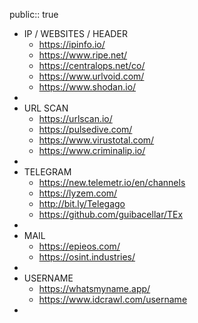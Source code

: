 public:: true

- IP / WEBSITES / HEADER
	- https://ipinfo.io/
	- https://www.ripe.net/
	- https://centralops.net/co/
	- https://www.urlvoid.com/
	- https://www.shodan.io/
-
- URL SCAN
	- https://urlscan.io/
	- https://pulsedive.com/
	- https://www.virustotal.com/
	- https://www.criminalip.io/
-
- TELEGRAM
	- https://new.telemetr.io/en/channels
	- https://lyzem.com/
	- http://bit.ly/Telegago
	- https://github.com/guibacellar/TEx
-
- MAIL
	- https://epieos.com/
	- https://osint.industries/
-
- USERNAME
	- https://whatsmyname.app/
	- https://www.idcrawl.com/username
-